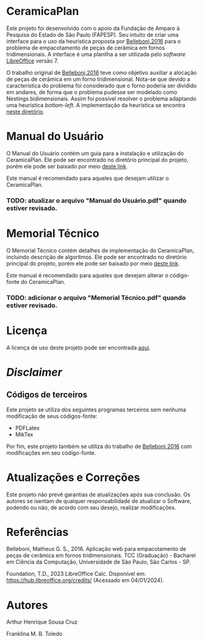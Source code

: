 # CeramicaPlan

Este projeto foi desenvolvido com o apoio da Fundação de Amparo à Pesquisa do Estado de São Paulo (FAPESP). Seu intuito de criar uma interface para o uso da heurística proposta por [Belleboni,2016](#1) para o problema de empacotamento de peças de cerâmica em fornos tridimensionais. A interface é uma planilha a ser utilizada pelo *software* [LibreOffice](#2) versão 7.

O trabalho original de [Belleboni,2016](#1) teve como objetivo auxiliar a alocação de peças de cerâmica em um forno tridimensional. Nota-se que devido a característica do problema foi considerado que o forno poderia ser dividido em andares, de forma que o problema pudesse ser modelado como Nestings bidimensionais. Assim foi possível resolver o problema adaptando uma heurística *bottom-left*. A implementação da heurística se encontra [neste diretório](solver/bottom-left-heuristic-master/).

# Manual do Usuário


O Manual do Usuário contém um guia para a instalação e utilização do CeramicaPlan. Ele pode ser encontrado no diretório principal do projeto, porém ele pode ser baixado por meio [deste link](Manual%20de%20Uso.pdf).

Este manual é recomendado para aqueles que desejam utilizar o CeramicaPlan.

### TODO: atualizar o arquivo "Manual do Usuário.pdf" quando estiver revisado.


# Memorial Técnico

O Memorial Técnico contém detalhes de implementação do CeramicaPlan, incluindo descrição de algoritmos. Ele pode ser encontrado no diretório principal do projeto, porém ele pode ser baixado por meio [deste link](Memorial%20Técnico.pdf).

Este manual é recomendado para aqueles que desejam alterar o código-fonte do CeramicaPlan.

### TODO: adicionar o arquivo "Memorial Técnico.pdf" quando estiver revisado.

<!-- # Requisitos

## Instalação do LibreOffice

Primeiramente é necessário ter a suíte de escritório LibreOffice 7 instalado. Caso não possua em seu sistema operacional [este guia](https://pt-br.libreoffice.org/ajuda/instrucoes-de-instalacao/) pode auxiliar na instalação. **Caso o LibreOffice 7 não esteja instalado, o download do projeto não será realizado**.

Após o download do LibreOffice 7 é preciso dar permissão para que macros sejam executadas no *LibreOffice Calc*.  Abra o LibreOffice Calc e no menu superior escolha a opção "Ferramentas", em seguida "Opções...". Na nova janela, no canto esquerdo, selecione no menu com título "LibreOffice" a opção "Segurança". Aperte o botão "Segurança de macros...", escolha a opção "Baixa" e confirme apertando o botão "OK".


## Instalação do MikTeX de Terceiros

Para o uso da aplicação em sistemas Windows, é preciso instalar a versão completa do programa MikTeX. Para auxiliar na instalação, recomenda-se a seção de instalação da versão completa [deste guia](https://www.profmat.cefetmg.br/profmat/modelos-dissertacao/latex/instalacao-do-latex/).

# Download e Utilização da Aplicação

Ao clicar [neste link](https://github.com/thuzax/CeramicaPlan/archive/refs/heads/main.zip) os arquivos presentes neste repositório serão baixados como um arquivo *zip*.

Após o *download* descompacte o arquivo e mova-o para a pasta *Meus Documentos*. Para inicializar a aplicação basta acessar a pasta e abrir o arquivo *Fornada.ods* -->


# Licença

A licença de uso deste projeto pode ser encontrada [aqui](LICENSE).

# *Disclaimer*

## Códigos de terceiros

Este projeto se utiliza dos seguintes programas terceiros sem nenhuma modificação de seus códigos-fonte:

- PDFLatex
- MikTex

Por fim, este projeto também se utiliza do trabalho de [Belleboni,2016](#1) com modificações em seu código-fonte.

# Atualizações e Correções

Este projeto não prevê garantias de atualizações após sua conclusão. Os autores se isentam de qualquer responsabilidade de atualizar o Software, podendo ou não, de acordo com seu desejo, realizar modificações.

# Referências

<a id="1">Belleboni, Matheus G. S., 2016. </a> Aplicação web para empacotamento de peças de cerâmica em fornos tridimensionais. TCC (Graduação) - Bacharel em Ciência da Computação, Universidade de São Paulo, São Carlos - SP.

<a id="2">Foundation, T.D., 2023</a> LibreOffice Calc. Disponível em: https://hub.libreoffice.org/credits/ (Acessado em 04/01/2024).

# Autores

Arthur Henrique Sousa Cruz

Franklina M. B. Toledo
